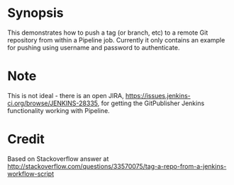 # Synopsis

This demonstrates how to push a tag (or branch, etc) to a remote Git
repository from within a Pipeline job. Currently it only contains an
example for pushing using username and password to authenticate.

# Note

This is not ideal - there is an open JIRA,
https://issues.jenkins-ci.org/browse/JENKINS-28335, for getting the
GitPublisher Jenkins functionality working with Pipeline.

# Credit

Based on Stackoverflow answer at http://stackoverflow.com/questions/33570075/tag-a-repo-from-a-jenkins-workflow-script
